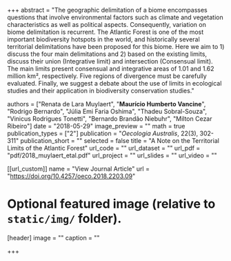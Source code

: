 +++
abstract = "The geographic delimitation of a biome encompasses questions that involve environmental factors such as climate and vegetation characteristics as well as political aspects. Consequently, variation on biome delimitation is recurrent. The Atlantic Forest is one of the most important biodiversity hotspots in the world, and historically several territorial delimitations have been proposed for this biome. Here we aim to 1) discuss the four main delimitations and 2) based on the existing limits, discuss their union (Integrative limit) and intersection (Consensual limit). The main limits present consensual and integrative areas of 1.01 and 1.62 million km², respectively. Five regions of divergence must be carefully evaluated. Finally, we suggest a debate about the use of limits in ecological studies and their application in biodiversity conservation studies."

authors = ["Renata de Lara Muylaert", "**Maurício Humberto Vancine**", "Rodrigo Bernardo", "Júlia Emi Faria Oshima", "Thadeu Sobral-Souza", "Vinicus Rodrigues Tonetti", "Bernardo Brandão Niebuhr", "Milton Cezar Ribeiro"]
date = "2018-05-29"
image_preview = ""
math = true
publication_types = ["2"]
publication = "*Oecologia Australis*, 22(3), 302-311"
publication_short = ""
selected = false
title = "A Note on the Territorial Limits of the Atlantic Forest"
url_code = ""
url_dataset = ""
url_pdf = "pdf/2018_muylaert_etal.pdf"
url_project = ""
url_slides = ""
url_video = ""

[[url_custom]]
name = "View Journal Article"
url = "https://doi.org/10.4257/oeco.2018.2203.09"

# Optional featured image (relative to `static/img/` folder).
[header]
image = ""
caption = ""

+++
